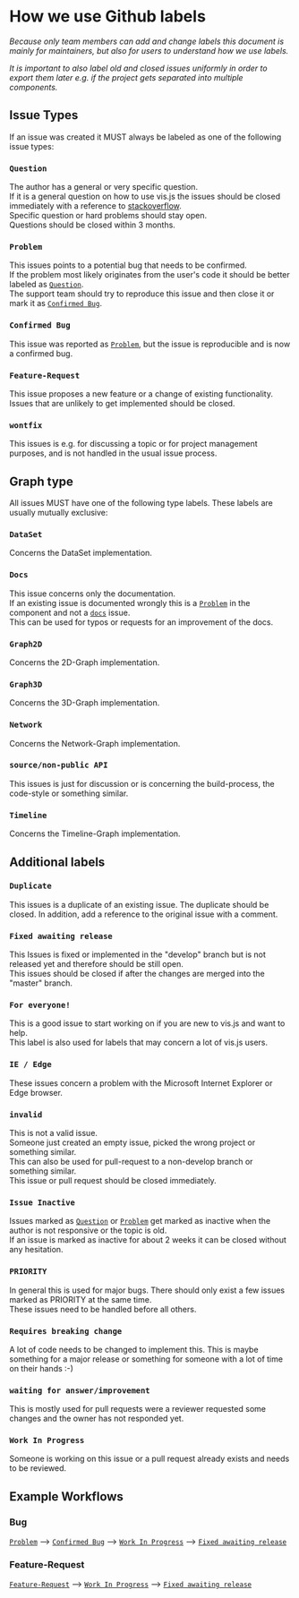 # How we use Github labels

*Because only team members can add and change labels this document is mainly for maintainers, but also for users to understand how we use labels.*

*It is important to also label old and closed issues uniformly in order to export them later e.g. if the project gets separated into multiple components.*


## Issue Types
If an issue was created it MUST always be labeled as one of the following issue types:

### `Question`
The author has a general or very specific question.<br>
If it is a general question on how to use vis.js the issues should be closed immediately with a reference to [stackoverflow](https://stackoverflow.com/questions/tagged/vis.js).<br>
Specific question or hard problems should stay open.<br>
Questions should be closed within 3 months.

### `Problem`
This issues points to a potential bug that needs to be confirmed.<br>
If the problem most likely originates from the user's code it should be better labeled as [`Question`](#question).<br>
The support team should try to reproduce this issue and then close it or mark it as [`Confirmed Bug`](#confirmed-bug).

### `Confirmed Bug`
This issue was reported as [`Problem`](#problem), but the issue is reproducible and is now a confirmed bug.

### `Feature-Request`
This issue proposes a new feature or a change of existing functionality. Issues that are unlikely to get implemented should be closed.

### `wontfix`
This issues is e.g. for discussing a topic or for project management purposes, and is not handled in the usual issue process.


## Graph type
All issues MUST have one of the following type labels. These labels are usually mutually exclusive:

### `DataSet`
Concerns the DataSet implementation.

### `Docs`
This issue concerns only the documentation.<br>
If an existing issue is documented wrongly this is a [`Problem`](#problem) in the component and not a [`docs`](#docs) issue.<br>
This can be used for typos or requests for an improvement of the docs.

### `Graph2D`
Concerns the 2D-Graph implementation.

### `Graph3D`
Concerns the 3D-Graph implementation.

### `Network`
Concerns the Network-Graph implementation.

### `source/non-public API`
This issues is just for discussion or is concerning the build-process, the code-style or something similar.

### `Timeline`
Concerns the Timeline-Graph implementation.


## Additional labels

### `Duplicate`
This issues is a duplicate of an existing issue. The duplicate should be closed. In addition, add a reference to the original issue with a comment.

### `Fixed awaiting release`
This Issues is fixed or implemented in the "develop" branch but is not released yet and therefore should be still open.<br>
This issues should be closed if after the changes are merged into the "master" branch.

### `For everyone!`
This is a good issue to start working on if you are new to vis.js and want to help.<br>
This label is also used for labels that may concern a lot of vis.js users.

### `IE / Edge`
These issues concern a problem with the Microsoft Internet Explorer or Edge browser.<br>

### `invalid`
This is not a valid issue.<br>
Someone just created an empty issue, picked the wrong project or something similar.<br>
This can also be used for pull-request to a non-develop branch or something similar.<br>
This issue or pull request should be closed immediately.

### `Issue Inactive`
Issues marked as [`Question`](#question) or [`Problem`](#problem) get marked as inactive when the author is not responsive or the topic is old.<br>
If an issue is marked as inactive for about 2 weeks it can be closed without any hesitation.

### `PRIORITY`
In general this is used for major bugs. There should only exist a few issues marked as PRIORITY at the same time.<br>
These issues need to be handled before all others.

### `Requires breaking change`
A lot of code needs to be changed to implement this. This is maybe something for a major release or something for someone with a lot of time on their hands :-)

### `waiting for answer/improvement`
This is mostly used for pull requests were a reviewer requested some changes and the owner has not responded yet.

### `Work In Progress`
Someone is working on this issue or a pull request already exists and needs to be reviewed.<br>

## Example Workflows

### Bug

[`Problem`](#Problem) ⟶ [`Confirmed Bug`](#confirmed-bug) ⟶ [`Work In Progress`](#work-in-progress) ⟶ [`Fixed awaiting release`](#fixed-awaiting-release)

### Feature-Request

[`Feature-Request`](#feature-request) ⟶ [`Work In Progress`](#work-in-progress) ⟶ [`Fixed awaiting release`](#fixed-awaiting-release)
